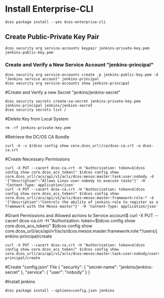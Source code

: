 # Install Enterprise-CLI
```
dcos package install --yes dcos-enterprise-cli
```

## Create Public-Private Key Pair
```
dcos security org service-accounts keypair jenkins-private-key.pem jenkins-public-key.pem
```

### Create and Verify a New Service Account "jenkins-principal"
```
dcos security org service-accounts create -p jenkins-public-key.pem -d "Jenkins service account" jenkins-principal
dcos security org service-accounts show jenkins-principal
```

#Create and Verify a new Secret "jenkins/jenkins-secret"
```
dcos security secrets create-sa-secret jenkins-private-key.pem jenkins-principal jenkins/jenkins-secret
dcos security secrets list /
```

#Delete Key from Local System
```
rm -rf jenkins-private-key.pem
```

#Retrieve the DC/OS CA Bundle
```
curl -k -v $(dcos config show core.dcos_url)/ca/dcos-ca.crt -o dcos-ca.crt
```

#Create Necessary Permissions
```
curl -X PUT --cacert dcos-ca.crt -H "Authorization: token=$(dcos config show core.dcos_acs_token)" $(dcos config show core.dcos_url)/acs/api/v1/acls/dcos:mesos:master:task:user:nobody -d '{"description":"Allows Linux user nobody to execute tasks"}' -H 'Content-Type: application/json'
curl -X PUT --cacert dcos-ca.crt -H "Authorization: token=$(dcos config show core.dcos_acs_token)" $(dcos config show core.dcos_url)/acs/api/v1/acls/dcos:mesos:master:framework:role:* -d '{"description":"Controls the ability of jenkins-role to register as a framework with the Mesos master"}' -H 'Content-Type: application/json'
```

#Grant Permissions and Allowed acrions to Service account$ curl -X PUT --cacert dcos-ca.crt -H "Authorization: token=$(dcos config show core.dcos_acs_token)" $(dcos config show core.dcos_url)/acs/api/v1/acls/dcos:mesos:master:framework:role:*/users/jenkins-principal/create
```
curl -X PUT --cacert dcos-ca.crt -H "Authorization: token=$(dcos config show core.dcos_acs_token)" $(dcos config show core.dcos_url)/acs/api/v1/acls/dcos:mesos:master:task:user:nobody/users/jenkins-principal/create
```

#Create "config.json" File
{
  "security": {
    "secret-name": "jenkins/jenkins-secret"
  },
  "service": {
    "user": "nobody"
  }
}

#Install jenkins
```
dcos package install --options=config.json jenkins
```

